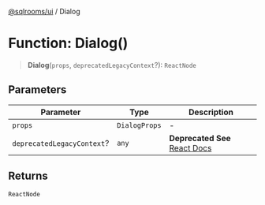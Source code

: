 [@sqlrooms/ui](../index.md) / Dialog

# Function: Dialog()

> **Dialog**(`props`, `deprecatedLegacyContext`?): `ReactNode`

## Parameters

| Parameter | Type | Description |
| ------ | ------ | ------ |
| `props` | `DialogProps` | - |
| `deprecatedLegacyContext`? | `any` | **Deprecated** **See** [React Docs](https://legacy.reactjs.org/docs/legacy-context.html#referencing-context-in-lifecycle-methods) |

## Returns

`ReactNode`

